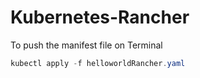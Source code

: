 # Kubernetes-Rancher
To push the manifest file on Terminal
``` java
kubectl apply -f helloworldRancher.yaml
```
